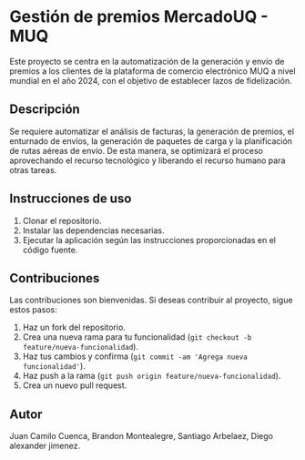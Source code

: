 # Gestión de premios MercadoUQ - MUQ

Este proyecto se centra en la automatización de la generación y envío de premios a los clientes de la plataforma de comercio electrónico MUQ a nivel mundial en el año 2024, con el objetivo de establecer lazos de fidelización.

## Descripción

Se requiere automatizar el análisis de facturas, la generación de premios, el enturnado de envíos, la generación de paquetes de carga y la planificación de rutas aéreas de envío. De esta manera, se optimizará el proceso aprovechando el recurso tecnológico y liberando el recurso humano para otras tareas.
## Instrucciones de uso

1. Clonar el repositorio.
2. Instalar las dependencias necesarias.
3. Ejecutar la aplicación según las instrucciones proporcionadas en el código fuente.

## Contribuciones

Las contribuciones son bienvenidas. Si deseas contribuir al proyecto, sigue estos pasos:

1. Haz un fork del repositorio.
2. Crea una nueva rama para tu funcionalidad (`git checkout -b feature/nueva-funcionalidad`).
3. Haz tus cambios y confirma (`git commit -am 'Agrega nueva funcionalidad'`).
4. Haz push a la rama (`git push origin feature/nueva-funcionalidad`).
5. Crea un nuevo pull request.

## Autor
Juan Camilo Cuenca, Brandon Montealegre, Santiago Arbelaez, Diego alexander jimenez.


